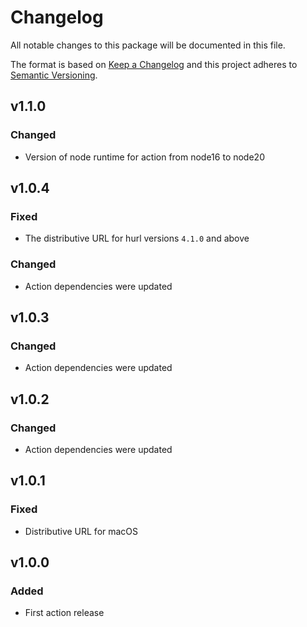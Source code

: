 # Changelog

All notable changes to this package will be documented in this file.

The format is based on [Keep a Changelog][keepachangelog] and this project adheres to [Semantic Versioning][semver].

## v1.1.0

### Changed

- Version of node runtime for action from node16 to node20

## v1.0.4

### Fixed

- The distributive URL for hurl versions `4.1.0` and above

### Changed

- Action dependencies were updated

## v1.0.3

### Changed

- Action dependencies were updated

## v1.0.2

### Changed

- Action dependencies were updated

## v1.0.1

### Fixed

- Distributive URL for macOS

## v1.0.0

### Added

- First action release

[keepachangelog]:https://keepachangelog.com/en/1.0.0/
[semver]:https://semver.org/spec/v2.0.0.html
